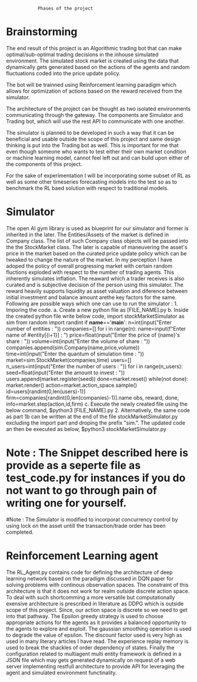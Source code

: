				Phases of the project
# Brainstorming 
The end result of this project is an Algorithmic trading bot that can make optimal/sub-optimal trading decisions in the inhouse simulated environment. The simulated stock market is created using the data that dynamically gets generated based on the actions of the agents and random fluctuations coded into the price update policy. 

The bot will be trainned using Reinforcement learning paradigm which allows for optimization of actions based on the reward received from the simulator. 

The architecture of the project can be thought as two isolated environments communicating through the gateway. The components are Simulator and Trading bot, which will use the rest API to communicate with one another.

The simulator is planned to be developed in such a way that it can be beneficial and usable outside the scope of this project and same design thinking is put into the Trading bot as well. This is important for me that even though someone who wants to test either their own market condition or machine learning model, cannot feel left out and can build upon either of the components of this project.

For the sake of experimentation I will be incorporating some subset of RL as well as some other timeseries forecasting models into the test so as to benchmark the RL baed solution with respect to traditional models.

# Simulator
The open AI gym library is used as blueprint for our simulator and former is inherited in the later. The Entities/Assets of the market is defined in Company class. The list of such Company class objects will be passed into the the StockMarket class. The later is capable of maneuvering the asset's price in the market based on the curated price update policy which can be tweaked to change the nature of the market. In my perception I have adoped the policy of overall progressing market with certain random fluctions exploded with respect to the number of trading agents. This inherently simulates inflation. The reaward which a trader receives is also curated and is subjective decision of the person using this simulator. The reward heavily supports liquidity as asset valuation and diference between initial investment and balance amount arethe key factors for the same.
Following are possible ways which one can use to run the simulator : 
	1. Imporing the code.
		a. Create a new python file as [FILE_NAME].py
		b. Inside the created python file write below code,
			import stockMarketSimulator as sim
			from random import randint
			if __name__=='__main__':
				n=int(input("Enter number of entities : "))
				companies=[]
				for i in range(n):
					name=input(f"Enter name of #entity[{i+1}] : ")
					price=float(input("Enter the price of {name}'s share : "))
					volume=int(input("Enter the volume of share : "))
					companies.append(sim.Company(name,price,volume))
				time=int(input("Enter the quantum of simulation time : "))
				market=sim.StockMarket(companies,time)
				users=[]
				n_users=int(input("Enter the number of users : "))
				for i in range(n_users):
					seed=float(input("Enter the amount to invest : "))
					users.append(market.register(seed))
				done=market.reset()
				while(not done):
					market.render()
					action=market.action_space.sample()
					id=users[randint(0,len(users)-1)]
					firm=companies[randint(0,len(companies)-1)].name
					obs, reward, done, info=market.step(action,id,firm)
		c. Execute the newly created file using the below command,
			$python3 [FILE_NAME].py
	2. Alternatively, the same code as part 1b can be written at the end of the file stockMarketSimulator.py excluding the import part and droping the prefix "sim.". The updated code an then be executed as below,
	$python3 stockMarketSimulator.py
# Note : The Snippet described here is provide as a seperte file as test_code.py for instances if you do not want to go through pain of writing one for yourself. 
#Note : The Simulator is modified to incorporat concurrency control by using lock on the asset untill the transaction/trade order has been completed.
# Reinforcement Learning agent
The RL_Agent.py contains code for defining the architecture of deep learning network based on the paradigm discussed in DQN paper for solving problems with continous observation spaces. The constraint of this architecture is that it does not work for realm outside discrete action space. To deal with such shortcomming a more versatile but computationally exensive architecture is prescribed in literature as DDPG which is outside scope of this project. Since, our action space is discrete so we need to get into that pathway. The Epsilon greedy strategy is used to choose appropriate actions for the agents as it provides a balanced opportunity to the agents to explore and exploit. The gaussian smoothing operation is used to degrade the value of epsilon. The discount factor used is very high as used in many literary articles I have read. The experience replay memory is used to break the shackles of order dependency of states. Finally the configuration related to multiagent multi entity framework is defined in a JSON file which may gets generated dynamically on request of a web server implementing restfull architecture to provide API for leveraging the agent and simulated environment functinality.

